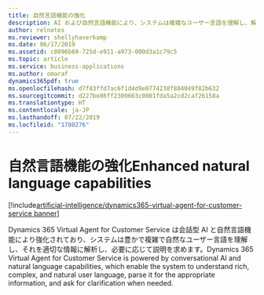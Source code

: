 ```yaml
---
title: 自然言語機能の強化
description: AI および自然言語機能により、システムは複雑なユーザー言語を理解し、解析することができます。
author: relnotes
ms.reviewer: shellyhaverkamp
ms.date: 06/17/2019
ms.assetid: c8096b69-725d-e911-a973-000d3a1c79c5
ms.topic: article
ms.service: business-applications
ms.author: omaraf
dynamics365pdf: true
ms.openlocfilehash: d7f83ffd7ac6f1d4d9e0774238f884049f82b632
ms.sourcegitcommit: d227be86ff2309663c0001fda5a2cd2caf26158a
ms.translationtype: HT
ms.contentlocale: ja-JP
ms.lasthandoff: 07/22/2019
ms.locfileid: "1780276"
---
```

# <a name="enhanced-natural-language-capabilities"></a><span data-ttu-id="e2e94-103">自然言語機能の強化</span><span class="sxs-lookup"><span data-stu-id="e2e94-103">Enhanced natural language capabilities</span></span>

[!include[artificial-intelligence/dynamics365-virtual-agent-for-customer-service banner](../includes/artificial-intelligence/dynamics365-virtual-agent-for-customer-service.md)]

<span data-ttu-id="e2e94-104">Dynamics 365 Virtual Agent for Customer Service は会話型 AI と自然言語機能により強化されており、システムは豊かで複雑で自然なユーザー言語を理解し、それを適切な情報に解析し、必要に応じて説明を求めます。</span><span class="sxs-lookup"><span data-stu-id="e2e94-104">Dynamics 365 Virtual Agent for Customer Service is powered by conversational AI and natural language capabilities, which enable the system to understand rich, complex, and natural user language, parse it for the appropriate information, and ask for clarification when needed.</span></span>
